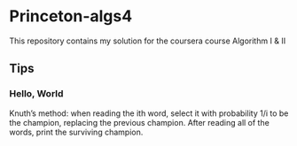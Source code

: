 # Princeton-algs4
This repository contains my solution for the coursera course Algorithm I &amp; II

## Tips
### Hello, World
Knuth’s method: when reading the ith word, select it with probability 1/i to be the champion, replacing the previous champion. After reading all of the words, print the surviving champion.